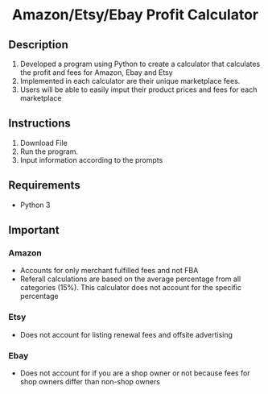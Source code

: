 <h1 align="center">Amazon/Etsy/Ebay Profit Calculator</h1>
<h2>Description</h2>
<ol>
    <li style="box-sizing: border-box;">Developed a program using Python to create a calculator that calculates the profit and fees for Amazon, Ebay and Etsy</li>
    <li style="box-sizing: border-box;">Implemented in each calculator are their unique marketplace fees.</li>
    <li style="box-sizing: border-box;">Users will be able to easily imput their product prices and fees for each marketplace</li>
</ol>
<h2>Instructions</h2>
<ol>
    <li style="box-sizing: border-box;">Download File</li>
    <li style="box-sizing: border-box;">Run the program.</li>
    <li style="box-sizing: border-box;">Input information according to the prompts</li>
</ol>
<h2>Requirements</h2>
<ul>
    <li style="box-sizing: border-box;">Python 3</li>
</ul>
<h2>Important</h2>
<h3>Amazon</h3>
<ul>
    <li style="box-sizing: border-box;">Accounts for only merchant fulfilled fees and not FBA </li>
  <li style="box-sizing: border-box;">Referall calculations are based on the average percentage from all categories (15%). This calculator does not account for the specific percentage</li>
</ul>
<h3>Etsy</h3>
<ul>
    <li style="box-sizing: border-box;">Does not account for listing renewal fees and offsite advertising </li>
</ul>
<h3>Ebay</h3>
<ul>
    <li style="box-sizing: border-box;">Does not account for if you are a shop owner or not because fees for shop owners differ than non-shop owners </li>
</ul>
<p><br></p>
<p><br></p>
